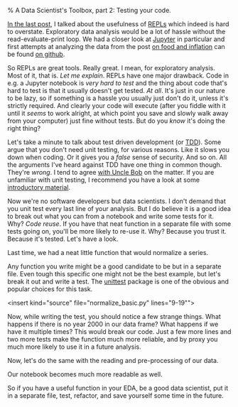 % A Data Scientist's Toolbox, part 2: Testing your code.

[In the last post][tool1], I talked about the usefulness of
[REPLs][repl] which indeed is hard to overstate. Exploratory data
analysis would be a lot of hassle without the read-evaluate-print
loop. We had a closer look at [Jupyter][jupyter] in particular and
first attempts at analyzing the data from the post
[on food and inflation][fi] can be found [on github][toolrepo].

So REPLs are great tools. Really great. I mean, for exploratory
analysis. Most of it, that is. *Let me explain*. REPLs have one major
drawback. Code in e.g. a Jupyter notebook is *very hard to test* and
the thing about code that's hard to test is that it usually doesn't
get tested. *At all*. It's just in our nature to be lazy, so if
something is a hassle you usually just don't do it, unless it's
strictly required. And clearly your code will execute (after you
fiddle with it until it *seems* to work alright, at which point you
save and slowly walk away from your computer) just fine without
tests. But do you *know* it's doing the right thing?

Let's take a minute to talk about test driven development (or
[TDD][tdd]). Some argue that you don't need unit testing, for various
reasons. Like it slows you down when coding. Or it gives you a *false*
sense of security. And so on. All the arguments I've heard against TDD
have one thing in common though. They're *wrong*. I tend to agree
[with Uncle Bob][tdddebate] on the matter. If you are unfamiliar with
unit testing, I recommend you have a look at some
[introductory material][tddrules].

Now we're no software developers but data scientists. I don't demand
that you unit test every last line of your analysis. But I do believe
it is a good idea to break out what you can from a notebook and write
some tests for it. Why? *Code reuse*. If you have that neat function
in a separate file with some tests going on, you'll be more likely to
re-use it. Why? Because you trust it. Because it's tested. Let's have
a look.

Last time, we had a neat little function that would normalize a
series.

<insert kind="nbcell"
file="Notebook.ipynb"
cell="5">

Any function you write might be a good candidate to be but in a
separate file. Even tough this specific one might not be the best
example, but let's break it out and write a test. The
[unittest][utest] package is one of the obvious and popular choices
for this task.

<insert kind="source"
file="normalize_basic.py"
lines="9-19"">

Now, while writing the test, you should notice a few strange
things. What happens if there is no year 2000 in our data frame? What
happens if we have it multiple times? This would break our code. Just
a few more lines and two more tests make the function much more
reliable, and by proxy you much more likely to use it in a future
analysis.

<insert kind="source"
file="normalize.py"
lines="10-35">

Now, let's do the same with the reading and pre-processing of our
data.

<insert kind="source"
file="read_data.py"
lines="4-62">

Our notebook becomes much more readable as well.

<insert kind="gist"
user="dhesse"
id="9dc6c01601e4f0d337f48a48786ac36c">

So if you have a useful function in your EDA, be a good data
scientist, put it in a separate file, test, refactor, and save
yourself some time in the future.

[tool1]: http://data-adventures.com/2016/04/18/a-data-scientists-toolbox-part-1-repls/
[repl]: https://en.wikipedia.org/wiki/Read%E2%80%93eval%E2%80%93print_loop
[jupyter]: http://jupyter.org/
[fi]: http://data-adventures.com/2016/04/17/food-and-inflation/
[toolrepo]: http://github.com/dhesse/ToolsBlog
[tdd]: https://en.wikipedia.org/wiki/Test-driven_development
[tdddebate]: http://butunclebob.com/ArticleS.UncleBob.UntestedCodeDarkMatter
[utest]: https://docs.python.org/2/library/unittest.html
[tddrules]: http://butunclebob.com/ArticleS.UncleBob.TheThreeRulesOfTdd
